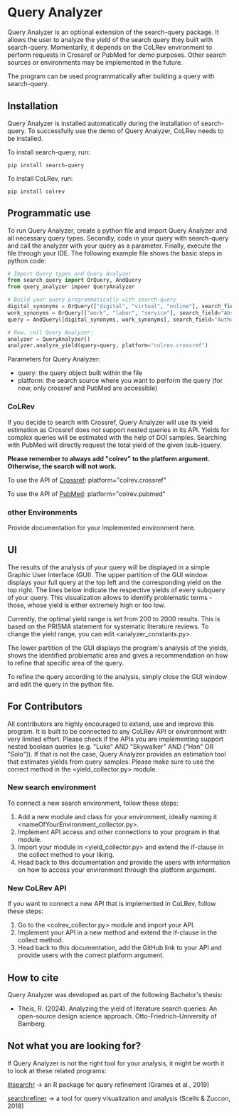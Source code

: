# Query Analyzer

Query Analyzer is an optional extension of the search-query package. It allows the user to analyze the yield of the search query they built with search-query. Momentarily, it depends on the CoLRev environment to perform requests in Crossref or PubMed for demo purposes. Other search sources or environments may be implemented in the future. 

The program can be used programmatically after building a query with search-query. 


## Installation

Query Analyzer is installed automatically during the installation of search-query. To successfully use the demo of Query Analyzer, CoLRev needs to be installed.

To install search-query, run:

```
pip install search-query
```

To install CoLRev, run:

```
pip install colrev
```


## Programmatic use

To run Query Analyzer, create a python file and import Query Analyzer and all necessary query types. Secondly, code in your query with search-query and call the analyzer with your query as a parameter. Finally, execute the file through your IDE. The following example file shows the basic steps in python code:

```Python
# Import Query types and Query Analyzer
from search_query import OrQuery, AndQuery
from query_analyzer impoer QueryAnalyzer

# Build your query programmatically with search-query
digital_synonyms = OrQuery(["digital", "virtual", "online"], search_field="Abstract")
work_synonyms = OrQuery(["work", "labor", "service"], search_field="Abstract")
query = AndQuery([digital_synonyms, work_synonyms], search_field="Author Keywords")

# Now, call Query Analyzer:
analyzer = QueryAnalyzer()
analyzer.analyze_yield(query=query, platform="colrev.crossref")
```

Parameters for Query Analyzer:

- query: the query object built within the file
- platform: the search source where you want to perform the query (for now, only crossref and PubMed are accessible)

### CoLRev

If you decide to search with Crossref, Query Analyzer will use its yield estimation as Crossref does not support nested queries in its API. Yields for complex queries will be estimated with the help of DOI samples.
Searching with PubMed will directly request the total yield of the given (sub-)query. 

**Please remember to always add "colrev" to the platform argument. Otherwise, the search will not work.**

To use the API of [Crossref](https://github.com/CoLRev-Environment/colrev/blob/main/colrev/packages/crossref/src/crossref_api.py): platform="colrev.crossref"

To use the API of [PubMed](https://github.com/CoLRev-Environment/colrev/blob/main/colrev/packages/pubmed/src/pubmed_api.py): platform="colrev.pubmed"

### other Environments

Provide documentation for your implemented environment here.


## UI

The results of the analysis of your query will be displayed in a simple Graphic User Interface (GUI). The upper partition of the GUI window displays your full query at the top left and the corresponding yield on the top right. The lines below indicate the respective yields of every subquery of your query. This visualization allows to identify problematic terms - those, whose yield is either extremely high or too low. 

Currently, the optimal yield range is set from 200 to 2000 results. This is based on the PRISMA statement for systematic literature reviews. To change the yield range, you can edit <analyzer_constants.py>.

The lower partition of the GUI displays the program's analysis of the yields, shows the identified problematic area and gives a recommendation on how to refine that specific area of the query. 

To refine the query according to the analysis, simply close the GUI window and edit the query in the python file.


## For Contributors

All contributors are highly encouraged to extend, use and improve this program. It is built to be connected to any CoLRev API or environment with very limited effort. Please check if the APIs you are implementing support nested boolean queries (e.g. "Luke" AND "Skywalker" AND ("Han" OR "Solo")). If that is not the case, Query Analyzer provides an estimation tool that estimates yields from query samples. Please make sure to use the correct method in the <yield_collector.py> module.

### New search environment

To connect a new search environment, follow these steps:
1. Add a new module and class for your environment, ideally naming it <nameOfYourEnvironment_collector.py>.
2. Implement API access and other connections to your program in that module.
3. Import your module in <yield_collector.py> and extend the if-clause in the collect method to your liking.
4. Head back to this documentation and provide the users with information on how to access your environment through the platform argument.

### New CoLRev API

If you want to connect a new API that is implemented in CoLRev, follow these steps:
1. Go to the <colrev_collector.py> module and import your API.
2. Implement your API in a new method and extend the if-clause in the collect method.
3. Head back to this documentation, add the GitHub link to your API and provide users with the correct platform argument.


## How to cite

Query Analyzer was developed as part of the following Bachelor's thesis:

- Theis, R. (2024). Analyzing the yield of literature search queries: An open-source design science approach. Otto-Friedrich-University of Bamberg.


## Not what you are looking for?

If Query Analyzer is not the right tool for your analysis, it might be worth it to look at these related programs:

[litsearchr](https://github.com/elizagrames/litsearchr.git) -> an R package for query refinement (Grames et al., 2019)

[searchrefiner](https://github.com/ielab/searchrefiner.git) -> a tool for query visualization and analysis (Scells & Zuccon, 2018)